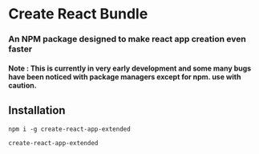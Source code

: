 # Create React Bundle

### An NPM package designed to make react app creation even faster

#### Note : This is currently in very early development and some many bugs have been noticed with package managers except for npm. use with caution.

## Installation

```
npm i -g create-react-app-extended
```

```
create-react-app-extended
```